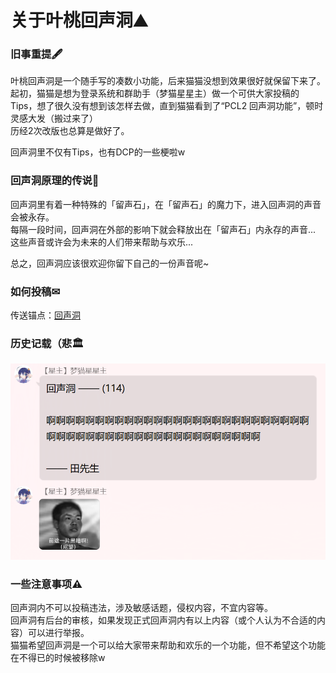 # 关于叶桃回声洞⛰

### 旧事重提🖋
叶桃回声洞是一个随手写的凑数小功能，后来猫猫没想到效果很好就保留下来了。<br>
起初，猫猫是想为登录系统和群助手（梦猫星星主）做一个可供大家投稿的Tips，想了很久没有想到该怎样去做，直到猫猫看到了“PCL2 回声洞功能”，顿时灵感大发（搬过来了）<br>
历经2次改版也总算是做好了。<br>

回声洞里不仅有Tips，也有DCP的一些梗啦w<br>

### 回声洞原理的传说📜
回声洞里有着一种特殊的「留声石」，在「留声石」的魔力下，进入回声洞的声音会被永存。<br>
每隔一段时间，回声洞在外部的影响下就会释放出在「留声石」内永存的声音...<br>
这些声音或许会为未来的人们带来帮助与欢乐...<br>

总之，回声洞应该很欢迎你留下自己的一份声音呢~<br>

### 如何投稿✉
传送锚点：[回声洞](http://wj.qq.com/s2/11245279/0cce/ "传送锚点——回声洞")<br>

### 历史记载（悲🏛️
![](https://raw.githubusercontent.com/CatsYezuan/LeafpeachWiki/main/docs/zh-cn/EchoHole/history-hsd1.png)<br>

### 一些注意事项⚠
回声洞内不可以投稿违法，涉及敏感话题，侵权内容，不宜内容等。<br>
回声洞有后台的审核，如果发现正式回声洞内有以上内容（或个人认为不合适的内容）可以进行举报。<br>
猫猫希望回声洞是一个可以给大家带来帮助和欢乐的一个功能，但不希望这个功能在不得已的时候被移除w<br>

